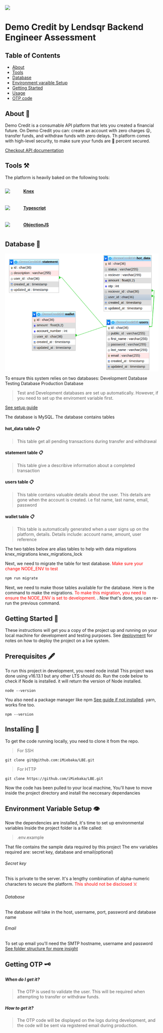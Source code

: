 <img src="https://www.lendsqr.com/assets/icons/header-logo.svg" align="center"  />

# Demo Credit by Lendsqr Backend Engineer Assessment

## Table of Contents

- [About](#about)
- [Tools](#tools)
- [Database](#database)
- [Environment varaible Setup](#env)
- [Getting Started](#getting_started)
- [Usage](#usage)
- [OTP code](#otp)

## About <a name = "about"></a> 🏦

Demo Credit is a consumable API platform that lets you created a financial future. On Demo Credit you can: create an account with zero charges 😮, transfer funds, and withdraw funds with zero delays. Th platform comes with high-level security, to make sure your funds are 💯 percent secured.

[Checkout API documentation](https://democredit-e88v.onrender.com)
## Tools  <a name = "tools"></a> ⚒️
The platform is heavily baked on the following tools:

<div style="display: flex; align-items: center">
<img src="https://knexjs.org/knex-logo.png" width="40"/> <b style="margin-left: 10px"> 

[Knex](https://knexjs.org/)
 </b>
</div>
<div style="display: flex; align-items: center; margin-top: 10px">
<img src="https://img.icons8.com/color/512/typescript.png" width="40"/> <b style="margin-left: 10px"> 

[Typescript](https://www.typescriptlang.org/)
</b>
</div>

<div style="display: flex; align-items: center; margin-top: 10px">
<img src="https://img.icons8.com/material-outlined/512/no-image.png" width="40"/> <b style="margin-left: 10px">

[ObjectionJS](https://vincit.github.io/objection.js/)
</b>
</div>

## Database <a name = "database"></a> 🏁
<img alt="database_relationship_image" align="center" src="https://github.com/iMiebaka/LBE/blob/master/datbase-relations.png?raw=true">

To ensure this system relies on two databases:
Development Database
Testing Database
Production Database
> Test and Development databases are set up automatically. However, if you need to set up the enviroment variable first. 

[See setup guide](#env)


The database is MySQL. The database contains tables 
#### hot_data table 📋
> This table get all pending transactions during transfer and withdrawal

#### statement table 📋
> This table give a describive information about a completed transaction

#### users table 📋
>This table contains valuable details about the user. This details are gone when the account is created. i.e fist name, last name, email, password
#### wallet table 📋
> This table is automatically generated when a user signs up on the platform, details. Details include: account name, amount, user reference

The two tables below are alias tables to help with data migrations
knex_migrations
knex_migrations_lock

Next, we need to migrate the table for test database. <span style="color:red"> Make sure your change NODE_ENV to test </span>
```sh
npm run migrate
```
Next, we need to make those tables available for the database. Here is the command to make the migrations. <span style="color:red"> To make this migration, you need to ensure the NODE_ENV is set to development. </span>. Now that's done, you can re-run the previous command.



## Getting Started <a name = "getting_started"></a> 🏁

These instructions will get you a copy of the project up and running on your local machine for development and testing purposes. See [deployment](#deployment) for notes on how to deploy the project on a live system.

## Prerequisites 🖋️

To run this project in development, you need node install
This project was done using v16.13.1 but any other LTS should do.
Run the code below to check if Node is installed. it will return the version of Node installed.

```
node --version
```

You also need a package manager like npm [See guide if not installed](https://docs.npmjs.com/downloading-and-installing-node-js-and-npm/). yarn, works fine too.

```
npm --version
```

## Installing 💾

To get the code running locally, you need to clone it from the repo.

> For SSH

```
git clone git@github.com:iMiebaka/LBE.git
```

> For HTTP

```
git clone https://github.com/iMiebaka/LBE.git
```

Now the code has been pulled to your local machine, You'll have to move inside the project directory and install the neccesary dependancies 

## Environment Variable Setup 👁️ <a name = "env"></a>
Now the dependencies are installed, it's time to set up environmental variables Inside the project folder is a file called: 
> .env.example

That file contains the sample data required by this project
The env variables required are: secret key, database and email(optional)
###### Secret key
This is private to the server. It's a lengthy combination of alpha-numeric characters to secure the platform. <span style="color:red"> This should not be disclosed ☠️</span>
###### Database
The database will take in the host, username, port, password and database name
###### Email
To set up email you'll need the SMTP hostname, username and password
[See folder structure for more insight](https://github.com/iMiebaka/LBE/blob/master/.env.development)

## Getting OTP <a name = "otp"></a> 🗝️
##### When do I get it?

>The OTP is used to validate the user. This will be required when attempting to transfer or withdraw funds.

##### How to get it?

> The OTP code will be displayed on the logs during development, and the code will be sent via registered email during production.


